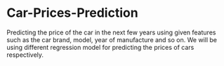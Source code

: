 # Car-Prices-Prediction
Predicting the price of the car in the next few years using given features such as the car brand, model, year of manufacture and so on. We will be using different regression model for predicting the prices of cars respectively.
